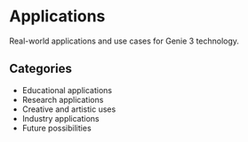 # Applications

Real-world applications and use cases for Genie 3 technology.

## Categories

- Educational applications
- Research applications
- Creative and artistic uses
- Industry applications
- Future possibilities

